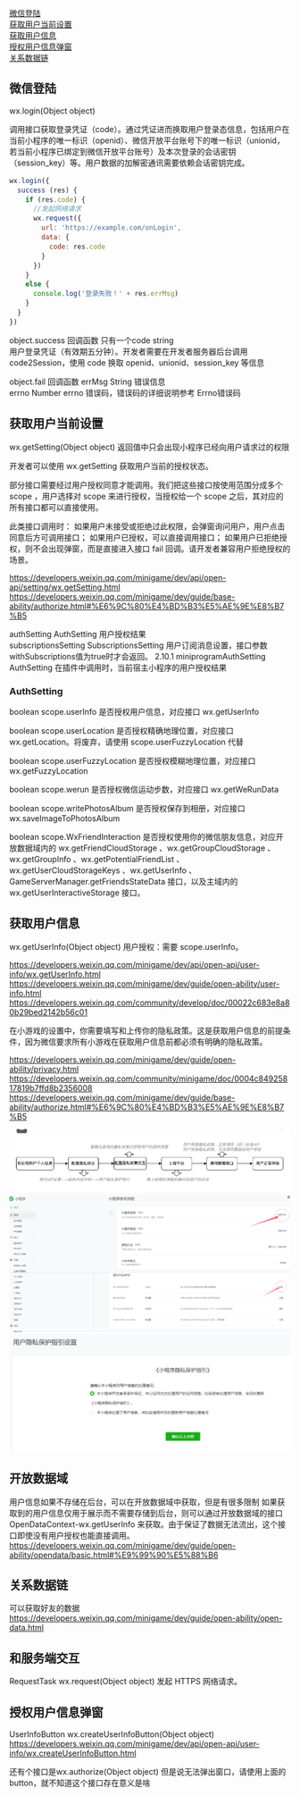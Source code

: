 [微信登陆](#微信登陆)  
[获取用户当前设置](#使用cpp库操作文件)  
[获取用户信息](#获取用户信息)  
[授权用户信息弹窗](#授权用户信息弹窗)  
[关系数据链](#关系数据链)  

## 微信登陆
wx.login(Object object)

调用接口获取登录凭证（code）。通过凭证进而换取用户登录态信息，包括用户在当前小程序的唯一标识（openid）、微信开放平台账号下的唯一标识（unionid，若当前小程序已绑定到微信开放平台账号）及本次登录的会话密钥（session_key）等。用户数据的加解密通讯需要依赖会话密钥完成。

```js
wx.login({
  success (res) {
    if (res.code) {
      //发起网络请求
      wx.request({
        url: 'https://example.com/onLogin',
        data: {
          code: res.code
        }
      })
    } 
    else {
      console.log('登录失败！' + res.errMsg)
    }
  }
})
```

object.success 回调函数
只有一个code	string	
用户登录凭证（有效期五分钟）。开发者需要在开发者服务器后台调用 code2Session，使用 code 换取 openid、unionid、session_key 等信息 

object.fail 回调函数
errMsg	String	错误信息	
errno	Number	errno 错误码，错误码的详细说明参考 Errno错误码

## 获取用户当前设置
wx.getSetting(Object object)
返回值中只会出现小程序已经向用户请求过的权限

开发者可以使用 wx.getSetting 获取用户当前的授权状态。

部分接口需要经过用户授权同意才能调用。我们把这些接口按使用范围分成多个 scope ，用户选择对 scope 来进行授权，当授权给一个 scope 之后，其对应的所有接口都可以直接使用。

此类接口调用时：
如果用户未接受或拒绝过此权限，会弹窗询问用户，用户点击同意后方可调用接口；
如果用户已授权，可以直接调用接口；
如果用户已拒绝授权，则不会出现弹窗，而是直接进入接口 fail 回调。请开发者兼容用户拒绝授权的场景。

https://developers.weixin.qq.com/minigame/dev/api/open-api/setting/wx.getSetting.html
https://developers.weixin.qq.com/minigame/dev/guide/base-ability/authorize.html#%E6%9C%80%E4%BD%B3%E5%AE%9E%E8%B7%B5

authSetting	AuthSetting	用户授权结果	
subscriptionsSetting	SubscriptionsSetting	用户订阅消息设置，接口参数withSubscriptions值为true时才会返回。	2.10.1
miniprogramAuthSetting	AuthSetting	在插件中调用时，当前宿主小程序的用户授权结果

### AuthSetting
boolean scope.userInfo
是否授权用户信息，对应接口 wx.getUserInfo

boolean scope.userLocation
是否授权精确地理位置，对应接口 wx.getLocation。将废弃，请使用 scope.userFuzzyLocation 代替

boolean scope.userFuzzyLocation
是否授权模糊地理位置，对应接口 wx.getFuzzyLocation

boolean scope.werun
是否授权微信运动步数，对应接口 wx.getWeRunData

boolean scope.writePhotosAlbum
是否授权保存到相册，对应接口 wx.saveImageToPhotosAlbum

boolean scope.WxFriendInteraction
是否授权使用你的微信朋友信息，对应开放数据域内的 wx.getFriendCloudStorage 、wx.getGroupCloudStorage 、wx.getGroupInfo 、wx.getPotentialFriendList 、wx.getUserCloudStorageKeys 、wx.getUserInfo 、GameServerManager.getFriendsStateData 接口，以及主域内的 wx.getUserInteractiveStorage 接口。

## 获取用户信息
wx.getUserInfo(Object object)
用户授权：需要 scope.userInfo。

https://developers.weixin.qq.com/minigame/dev/api/open-api/user-info/wx.getUserInfo.html
https://developers.weixin.qq.com/minigame/dev/guide/open-ability/user-info.html
https://developers.weixin.qq.com/community/develop/doc/00022c683e8a80b29bed2142b56c01


在小游戏的设置中，你需要填写和上传你的隐私政策。这是获取用户信息的前提条件，因为微信要求所有小游戏在获取用户信息前都必须有明确的隐私政策。

https://developers.weixin.qq.com/minigame/dev/guide/open-ability/privacy.html
https://developers.weixin.qq.com/community/minigame/doc/0004c84925817819b7ffd8b2356008
https://developers.weixin.qq.com/minigame/dev/guide/base-ability/authorize.html#%E6%9C%80%E4%BD%B3%E5%AE%9E%E8%B7%B5

![](../../../assets/WeiXinMiniGame/8.png)
![](../../../assets/WeiXinMiniGame/9.png)
![](../../../assets/WeiXinMiniGame/10.png)

## 开放数据域
用户信息如果不存储在后台，可以在开放数据域中获取，但是有很多限制
如果获取到的用户信息仅用于展示而不需要存储到后台，则可以通过开放数据域的接口 OpenDataContext-wx.getUserInfo 来获取。由于保证了数据无法流出，这个接口即使没有用户授权也能直接调用。
https://developers.weixin.qq.com/minigame/dev/guide/open-ability/opendata/basic.html#%E9%99%90%E5%88%B6

## 关系数据链
可以获取好友的数据
https://developers.weixin.qq.com/minigame/dev/guide/open-ability/open-data.html

## 和服务端交互
RequestTask wx.request(Object object)
发起 HTTPS 网络请求。



## 授权用户信息弹窗
UserInfoButton wx.createUserInfoButton(Object object)
https://developers.weixin.qq.com/minigame/dev/api/open-api/user-info/wx.createUserInfoButton.html


还有个接口是wx.authorize(Object object)
但是说无法弹出窗口，请使用上面的button，就不知道这个接口存在意义是啥